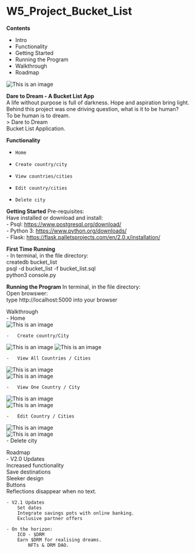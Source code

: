 # W5_Project_Bucket_List

**Contents**
- Intro
- Functionality
- Getting Started
- Running the Program
- Walkthrough
- Roadmap


![This is an image](/imgs/D2D_Home.png)

**Dare to Dream - A Bucket List App**  
     A life without purpose is full of darkness. Hope and aspiration bring light.   
    Behind this project was one driving question, what is it to be human?  
           To be human is to dream.  
              > Dare to Dream  
                       Bucket List Application.  

**Functionality**  
-     Home  
-     Create country/city  
-     View countries/cities    
-     Edit country/cities  
-     Delete city

**Getting Started**
Pre-requisites:  
    Have installed or download and install:     
    -     Psql: https://www.postgresql.org/download/      
    -     Python 3: https://www.python.org/downloads/     
    -     Flask: https://flask.palletsprojects.com/en/2.0.x/installation/     

**First Time Running**  
    - In terminal, in the file directory:   
        createdb bucket_list  
        psql -d bucket_list -f bucket_list.sql  
        python3 console.py  

**Running the Program**
    In terminal, in the file directory:     
        Open browswer:  
        type http://localhost:5000 into your browser  

  
Walkthrough  
    -   Home  
![This is an image](/imgs/D2D_Home.png)

    -   Create country/City  
![This is an image](/imgs/D2D_New_Country.png)
![This is an image](/imgs/D2D_New_City.png)  

    -   View All Countries / Cities    
![This is an image](/imgs/D2D_View_Countries.png)  
![This is an image](/imgs/D2D_View_Cities.png)  

    -   View One Country / City
![This is an image](/imgs/D2D_View_Country.png)  
![This is an image](/imgs/D2D_View_City.png)

    -   Edit Country / Cities  
![This is an image](/imgs/D2D_Update_Country.png)  
![This is an image](/imgs/D2D_Update_City.png)    
    -   Delete city  

Roadmap  
    - V2.0 Updates  
        Increased functionality  
        Save destinations  
        Sleeker design  
        Buttons  
        Reflections disappear when no text.  
    
    - V2.1 Updates  
        Set dates  
        Integrate savings pots with online banking.  
        Exclusive partner offers  

    - On the horizon:  
        ICO - $DRM  
        Earn $DRM for realising dreams.   
            NFTs & DRM DAO.  